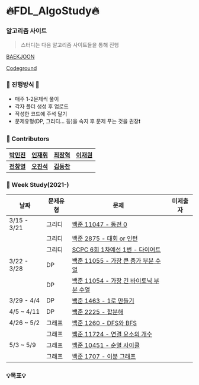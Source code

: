 # :fire:FDL_AlgoStudy:fire:

### 알고리즘 사이트

> 스터디는 다음 알고리즘 사이트들을 통해 진행

[BAEKJOON](https://www.acmicpc.net/)

[Codeground](https://www.codeground.org/)

### 🐥 진행방식 🐥
- 매주 1-2문제씩 풀이
- 각자 폴더 생성 후 업로드
- 작성한 코드에 주석 달기 
- 문제유형(DP, 그리디... 등)을 숙지 후 문제 푸는 것을 권장:exclamation:

### :rainbow: Contributors
| [박민진](https://github.com/parkminjin99) | [인재휘](https://github.com/JaeHuiIn) | [최장혁](https://github.com/CryptoPizza0813) |[이재원](https://github.com/jewonjewon) |
|:-------------------:|:-------------------:|:-------------------:|:-------------------:|
|   **[전창열](https://github.com/africanssong)**   | **[오진석](https://github.com/jinseok3121)** | **[김동찬](https://github.com/FDL-dc)** |

### :dart: Week Study(2021-)
| 날짜 | 문제유형      | 문제                                                         | 미제출자 | 
| ---- | ------------- | ------------------------------------------------------------ | ------ |
| 3/15 - 3/21 | 그리디   | [백준 11047 - 동전 0](https://www.acmicpc.net/problem/11047) | |
|  | 그리디   | [백준 2875 - 대회 or 인턴](https://www.acmicpc.net/problem/2875) | |
|  | 그리디   | [SCPC 6회 1차예선 1번 - 다이어트](https://www.codeground.org/) | |
| 3/22 - 3/28 | DP | [백준 11055 - 가장 큰 증가 부분 수열](https://www.acmicpc.net/problem/11055) | |
|  | DP   | [백준 11054 - 가장 긴 바이토닉 부분 수열](https://www.acmicpc.net/problem/11054) | |
| 3/29 - 4/4 | DP   | [백준 1463 - 1로 만들기](https://www.acmicpc.net/problem/1463) | |
| 4/5 ~ 4/11 | DP   | [백준 2225 - 합분해](https://www.acmicpc.net/problem/2225) | |
| 4/26 ~ 5/2 | 그래프   | [백준 1260 - DFS와 BFS](https://www.acmicpc.net/problem/1260) | |
| | 그래프   | [백준 11724 - 연결 요소의 개수](https://www.acmicpc.net/problem/11724) | |
| 5/3 ~ 5/9 | 그래프   | [백준 10451 - 순열 사이클](https://www.acmicpc.net/problem/10451) | |
| | 그래프   | [백준 1707 - 이분 그래프](https://www.acmicpc.net/problem/1707) | |


### 💡목표💡 
